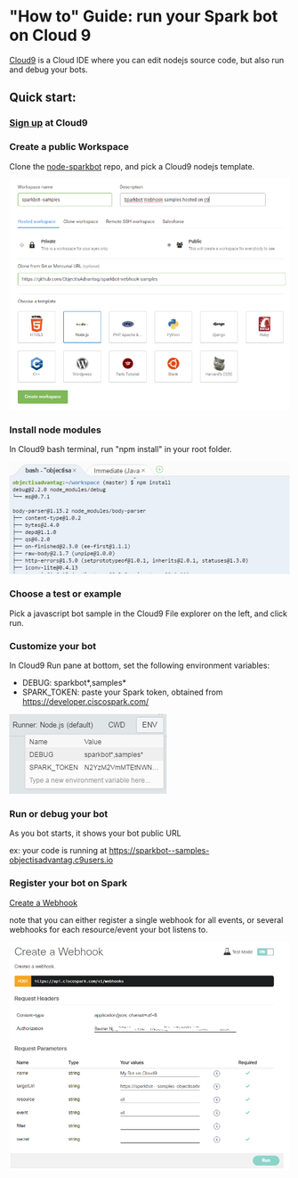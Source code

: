 # "How to" Guide: run your Spark bot on Cloud 9

[Cloud9](https://c9.io/) is a Cloud IDE where you can edit nodejs source code, but also run and debug your bots.

## Quick start:

### [Sign up](https://c9.io/signup) at Cloud9 

### Create a public Workspace

Clone the [node-sparkbot](https://github.com/ObjectIsAdvantag/sparkbot-webhook-samples) repo, and pick a Cloud9 nodejs template.

![](img/cloud9-create-workspace.png)


### Install node modules

In Cloud9 bash terminal, run "npm install" in your root folder.

![](img/cloud9-npm-install.png)


### Choose a test or example

Pick a javascript bot sample in the Cloud9 File explorer on the left, and click run.


### Customize your bot

In Cloud9 Run pane at bottom, set the following environment variables:
- DEBUG: sparkbot*,samples*
- SPARK_TOKEN: paste your Spark token, obtained from https://developer.ciscospark.com/

![](img/cloud9-env-variables.png)


### Run or debug your bot

As you bot starts, it shows your bot public URL

ex: your code is running at https://sparkbot--samples-objectisadvantag.c9users.io


### Register your bot on Spark 

[Create a Webhook](https://developer.ciscospark.com/endpoint-webhooks-post.html)

note that you can either register a single webhook for all events, or several webhooks for each resource/event your bot listens to.

![](../docs/img/cloud9-create-webhook.png)





